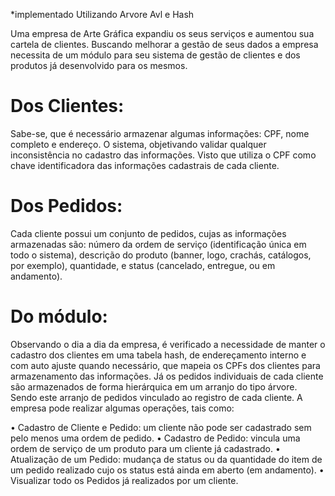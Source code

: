 *implementado Utilizando Arvore Avl e Hash


Uma empresa de Arte Gráfica expandiu os seus serviços e aumentou sua cartela de clientes. Buscando melhorar a gestão de seus dados a empresa 
necessita de um módulo para seu sistema de gestão de clientes e dos produtos já desenvolvido para os mesmos.<br>

# Dos Clientes:
Sabe-se, que é necessário armazenar algumas informações: CPF, nome completo
e endereço. O sistema, objetivando validar qualquer inconsistência no cadastro das 
informações. Visto que utiliza o CPF como chave identificadora das informações cadastrais de 
cada cliente.<br>
# Dos Pedidos:
Cada cliente possui um conjunto de pedidos, cujas as informações armazenadas 
são: número da ordem de serviço (identificação única em todo o sistema), descrição do produto
(banner, logo, crachás, catálogos, por exemplo), quantidade, e status (cancelado, entregue, ou 
em andamento). <br>
# Do módulo:
Observando o dia a dia da empresa, é verificado a necessidade de manter o cadastro 
dos clientes em uma tabela hash, de endereçamento interno e com auto ajuste quando 
necessário, que mapeia os CPFs dos clientes para armazenamento das informações. Já os 
pedidos individuais de cada cliente são armazenados de forma hierárquica em um arranjo do 
tipo árvore. Sendo este arranjo de pedidos vinculado ao registro de cada cliente.
A empresa pode realizar algumas operações, tais como:

• Cadastro de Cliente e Pedido: um cliente não pode ser cadastrado sem pelo menos uma 
ordem de pedido.
• Cadastro de Pedido: vincula uma ordem de serviço de um produto para um cliente já 
cadastrado.
• Atualização de um Pedido: mudança de status ou da quantidade do item de um pedido 
realizado cujo os status está ainda em aberto (em andamento).
• Visualizar todo os Pedidos já realizados por um cliente.
